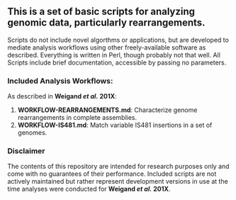 ## This is a set of basic scripts for analyzing genomic data, particularly rearrangements.
Scripts do not include novel algorthms or applications, but are developed to mediate analysis workflows using other freely-available software as described. Everything is written in Perl, though probably not that well. All Scripts include brief documentation, accessible by passing no parameters.  


### Included Analysis Workflows:  
As described in __Weigand *et al.* 201X__:  
1. __WORKFLOW-REARRANGEMENTS.md__: Characterize genome rearrangements in complete assemblies.  
2. __WORKFLOW-IS481.md__: Match variable IS481 insertions in a set of genomes.

### Disclaimer
The contents of this repository are intended for research purposes only and come with no guarantees of their performance. Included scripts are not actively maintained but rather represent development versions in use at the time analyses were conducted for __Weigand *et al.* 201X__.
